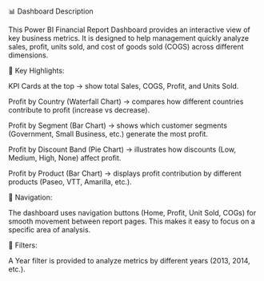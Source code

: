 📊 Dashboard Description

This Power BI Financial Report Dashboard provides an interactive view of key business metrics. It is designed to help management quickly analyze sales, profit, units sold, and cost of goods sold (COGS) across different dimensions.

🔹 Key Highlights:

KPI Cards at the top → show total Sales, COGS, Profit, and Units Sold.

Profit by Country (Waterfall Chart) → compares how different countries contribute to profit (increase vs decrease).

Profit by Segment (Bar Chart) → shows which customer segments (Government, Small Business, etc.) generate the most profit.

Profit by Discount Band (Pie Chart) → illustrates how discounts (Low, Medium, High, None) affect profit.

Profit by Product (Bar Chart) → displays profit contribution by different products (Paseo, VTT, Amarilla, etc.).

🔹 Navigation:

The dashboard uses navigation buttons (Home, Profit, Unit Sold, COGs) for smooth movement between report pages. This makes it easy to focus on a specific area of analysis.

🔹 Filters:

A Year filter is provided to analyze metrics by different years (2013, 2014, etc.).
